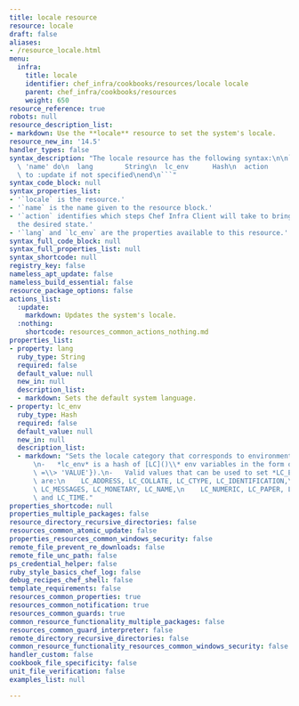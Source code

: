 ```yaml
---
title: locale resource
resource: locale
draft: false
aliases:
- /resource_locale.html
menu:
  infra:
    title: locale
    identifier: chef_infra/cookbooks/resources/locale locale
    parent: chef_infra/cookbooks/resources
    weight: 650
resource_reference: true
robots: null
resource_description_list:
- markdown: Use the **locale** resource to set the system's locale.
resource_new_in: '14.5'
handler_types: false
syntax_description: "The locale resource has the following syntax:\n\n``` ruby\nlocale\
  \ 'name' do\n  lang        String\n  lc_env      Hash\n  action      Symbol # defaults\
  \ to :update if not specified\nend\n```"
syntax_code_block: null
syntax_properties_list:
- '`locale` is the resource.'
- '`name` is the name given to the resource block.'
- '`action` identifies which steps Chef Infra Client will take to bring the node into
  the desired state.'
- '`lang` and `lc_env` are the properties available to this resource.'
syntax_full_code_block: null
syntax_full_properties_list: null
syntax_shortcode: null
registry_key: false
nameless_apt_update: false
nameless_build_essential: false
resource_package_options: false
actions_list:
  :update:
    markdown: Updates the system's locale.
  :nothing:
    shortcode: resources_common_actions_nothing.md
properties_list:
- property: lang
  ruby_type: String
  required: false
  default_value: null
  new_in: null
  description_list:
  - markdown: Sets the default system language.
- property: lc_env
  ruby_type: Hash
  required: false
  default_value: null
  new_in: null
  description_list:
  - markdown: "Sets the locale category that corresponds to environment variable.\n\
      \n-   *lc_env* is a hash of [LC]()\\* env variables in the form of\n    ({'LC_ENV_VARIABLE'\
      \ =\\> 'VALUE'}).\n-   Valid values that can be used to set *LC_ENV_VARIABLE*\
      \ are:\n    LC_ADDRESS, LC_COLLATE, LC_CTYPE, LC_IDENTIFICATION,\n    LC_MEASUREMENT,\
      \ LC_MESSAGES, LC_MONETARY, LC_NAME,\n    LC_NUMERIC, LC_PAPER, LC_TELEPHONE\
      \ and LC_TIME."
properties_shortcode: null
properties_multiple_packages: false
resource_directory_recursive_directories: false
resources_common_atomic_update: false
properties_resources_common_windows_security: false
remote_file_prevent_re_downloads: false
remote_file_unc_path: false
ps_credential_helper: false
ruby_style_basics_chef_log: false
debug_recipes_chef_shell: false
template_requirements: false
resources_common_properties: true
resources_common_notification: true
resources_common_guards: true
common_resource_functionality_multiple_packages: false
resources_common_guard_interpreter: false
remote_directory_recursive_directories: false
common_resource_functionality_resources_common_windows_security: false
handler_custom: false
cookbook_file_specificity: false
unit_file_verification: false
examples_list: null

---
```

